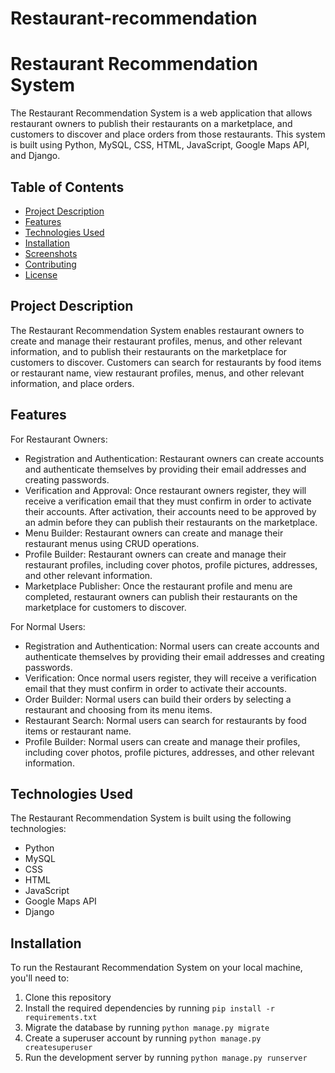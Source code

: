 # Restaurant-recommendation
# Restaurant Recommendation System

The Restaurant Recommendation System is a web application that allows restaurant owners to publish their restaurants on a marketplace, and customers to discover and place orders from those restaurants. This system is built using Python, MySQL, CSS, HTML, JavaScript, Google Maps API, and Django.

## Table of Contents

- [Project Description](#project-description)
- [Features](#features)
- [Technologies Used](#technologies-used)
- [Installation](#installation)
- [Screenshots](#screenshots)
- [Contributing](#contributing)
- [License](#license)

## Project Description

The Restaurant Recommendation System enables restaurant owners to create and manage their restaurant profiles, menus, and other relevant information, and to publish their restaurants on the marketplace for customers to discover. Customers can search for restaurants by food items or restaurant name, view restaurant profiles, menus, and other relevant information, and place orders.

## Features

For Restaurant Owners:

- Registration and Authentication: Restaurant owners can create accounts and authenticate themselves by providing their email addresses and creating passwords.
- Verification and Approval: Once restaurant owners register, they will receive a verification email that they must confirm in order to activate their accounts. After activation, their accounts need to be approved by an admin before they can publish their restaurants on the marketplace.
- Menu Builder: Restaurant owners can create and manage their restaurant menus using CRUD operations.
- Profile Builder: Restaurant owners can create and manage their restaurant profiles, including cover photos, profile pictures, addresses, and other relevant information.
- Marketplace Publisher: Once the restaurant profile and menu are completed, restaurant owners can publish their restaurants on the marketplace for customers to discover.

For Normal Users:

- Registration and Authentication: Normal users can create accounts and authenticate themselves by providing their email addresses and creating passwords.
- Verification: Once normal users register, they will receive a verification email that they must confirm in order to activate their accounts.
- Order Builder: Normal users can build their orders by selecting a restaurant and choosing from its menu items.
- Restaurant Search: Normal users can search for restaurants by food items or restaurant name.
- Profile Builder: Normal users can create and manage their profiles, including cover photos, profile pictures, addresses, and other relevant information.

## Technologies Used

The Restaurant Recommendation System is built using the following technologies:

- Python
- MySQL
- CSS
- HTML
- JavaScript
- Google Maps API
- Django

## Installation

To run the Restaurant Recommendation System on your local machine, you'll need to:

1. Clone this repository
2. Install the required dependencies by running `pip install -r requirements.txt`
3. Migrate the database by running `python manage.py migrate`
4. Create a superuser account by running `python manage.py createsuperuser`
5. Run the development server by running `python manage.py runserver`



